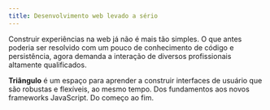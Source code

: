 ```yaml
---
title: Desenvolvimento web levado a sério
---
```


Construir experiências na web já não é mais tão simples. O que antes poderia
ser resolvido com um pouco de conhecimento de código e persistência, agora
demanda a interação de diversos profissionais altamente qualificados.

<strong>Triângulo</strong> é um espaço para aprender a construir interfaces de
usuário que são robustas e flexíveis, ao mesmo tempo. Dos fundamentos aos
novos frameworks JavaScript. Do começo ao fim.
